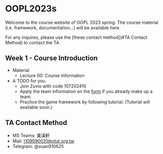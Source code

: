 # OOPL2023s

Welcome to the course website of OOPL 2023 spring. The course material (i.e. framework, documentation...) will be available here. 

For any inquires, please use the [these contact method](#TA Contact Method) to contact the TA.



## Week 1 - Course Introduction

- Material
  - Lecture 00: Course Information
- A TODO for you.
  - Join Zuvio with code 107202410
  - Apply the team information on the [form](https://forms.gle/F1q16AxXhSwd3wJD6) if you already make up a team.
  - Practice the game framework by following tutorial. (Tutorial will available soon.)



## TA Contact Method

- MS Teams: 黃漢軒
- Mail: t109590031@ntut.org.tw
- Telegram: @xuan910625

